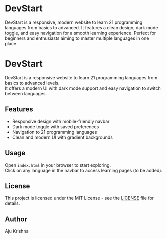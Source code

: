 # DevStart
DevStart is a responsive, modern website to learn 21 programming languages from basics to advanced. It features a clean design, dark mode toggle, and easy navigation for a smooth learning experience. Perfect for beginners and enthusiasts aiming to master multiple languages in one place.
# DevStart

DevStart is a responsive website to learn 21 programming languages from basics to advanced levels.  
It offers a modern UI with dark mode support and easy navigation to switch between languages.

## Features

- Responsive design with mobile-friendly navbar  
- Dark mode toggle with saved preferences  
- Navigation to 21 programming languages  
- Clean and modern UI with gradient backgrounds

## Usage

Open `index.html` in your browser to start exploring.  
Click on any language in the navbar to access learning pages (to be added).

## License

This project is licensed under the MIT License - see the [LICENSE](LICENSE) file for details.

## Author

Aju Krishna

